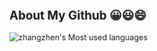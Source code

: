 About My Github 😀😃😄
---

![zhangzhen's Most used languages](https://github-readme-stats.vercel.app/api/top-langs/?username=YUCHNE&layout=compact&hide_border=true&langs_count=10)
